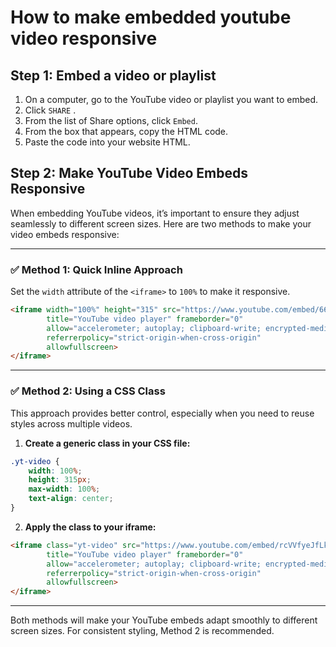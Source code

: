 # How to make embedded youtube video responsive

## **Step 1:** Embed a video or playlist

1. On a computer, go to the YouTube video or playlist you want to embed.
2. Click `SHARE` .
3. From the list of Share options, click `Embed`.
4. From the box that appears, copy the HTML code.
5. Paste the code into your website HTML.

## **Step 2: Make YouTube Video Embeds Responsive**  

When embedding YouTube videos, it’s important to ensure they adjust seamlessly to different screen sizes. Here are two methods to make your video embeds responsive:  

---

### ✅ **Method 1: Quick Inline Approach**  

Set the `width` attribute of the `<iframe>` to `100%` to make it responsive.  

```html
<iframe width="100%" height="315" src="https://www.youtube.com/embed/66N2Kmca21U?si=bl8EQbReO-w1kuQP" 
        title="YouTube video player" frameborder="0" 
        allow="accelerometer; autoplay; clipboard-write; encrypted-media; gyroscope; picture-in-picture; web-share" 
        referrerpolicy="strict-origin-when-cross-origin" 
        allowfullscreen>
</iframe>
```

---

### ✅ **Method 2: Using a CSS Class**  

This approach provides better control, especially when you need to reuse styles across multiple videos.  

1. **Create a generic class in your CSS file:**  

```css
.yt-video {
    width: 100%;
    height: 315px;
    max-width: 100%;
    text-align: center;
}
```

2. **Apply the class to your iframe:**  

```html
<iframe class="yt-video" src="https://www.youtube.com/embed/rcVVfyeJfLk?si=xM8iE8vU0g9J66qY" 
        title="YouTube video player" frameborder="0" 
        allow="accelerometer; autoplay; clipboard-write; encrypted-media; gyroscope; picture-in-picture; web-share" 
        referrerpolicy="strict-origin-when-cross-origin" 
        allowfullscreen>
</iframe>
```

---

Both methods will make your YouTube embeds adapt smoothly to different screen sizes. For consistent styling, Method 2 is recommended.